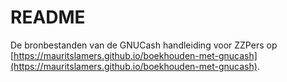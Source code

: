 # README
De bronbestanden van de GNUCash handleiding voor ZZPers op [https://mauritslamers.github.io/boekhouden-met-gnucash](https://mauritslamers.github.io/boekhouden-met-gnucash).

